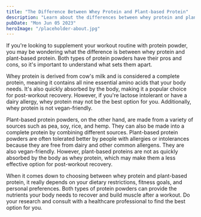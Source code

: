 ```yaml
---
title: "The Difference Between Whey Protein and Plant-based Protein"
description: "Learn about the differences between whey protein and plant-based protein powders and which one is right for you."
pubDate: "Mon Jun 05 2023"
heroImage: "/placeholder-about.jpg"
---
```


If you&#39;re looking to supplement your workout routine with protein powder, you may be wondering what the difference is between whey protein and plant-based protein. Both types of protein powders have their pros and cons, so it&#39;s important to understand what sets them apart.

Whey protein is derived from cow&#39;s milk and is considered a complete protein, meaning it contains all nine essential amino acids that your body needs. It&#39;s also quickly absorbed by the body, making it a popular choice for post-workout recovery. However, if you&#39;re lactose intolerant or have a dairy allergy, whey protein may not be the best option for you. Additionally, whey protein is not vegan-friendly.

Plant-based protein powders, on the other hand, are made from a variety of sources such as pea, soy, rice, and hemp. They can also be made into a complete protein by combining different sources. Plant-based protein powders are often tolerated better by people with allergies or intolerances because they are free from dairy and other common allergens. They are also vegan-friendly. However, plant-based proteins are not as quickly absorbed by the body as whey protein, which may make them a less effective option for post-workout recovery.

When it comes down to choosing between whey protein and plant-based protein, it really depends on your dietary restrictions, fitness goals, and personal preferences. Both types of protein powders can provide the nutrients your body needs to recover and build muscle after a workout. Do your research and consult with a healthcare professional to find the best option for you.